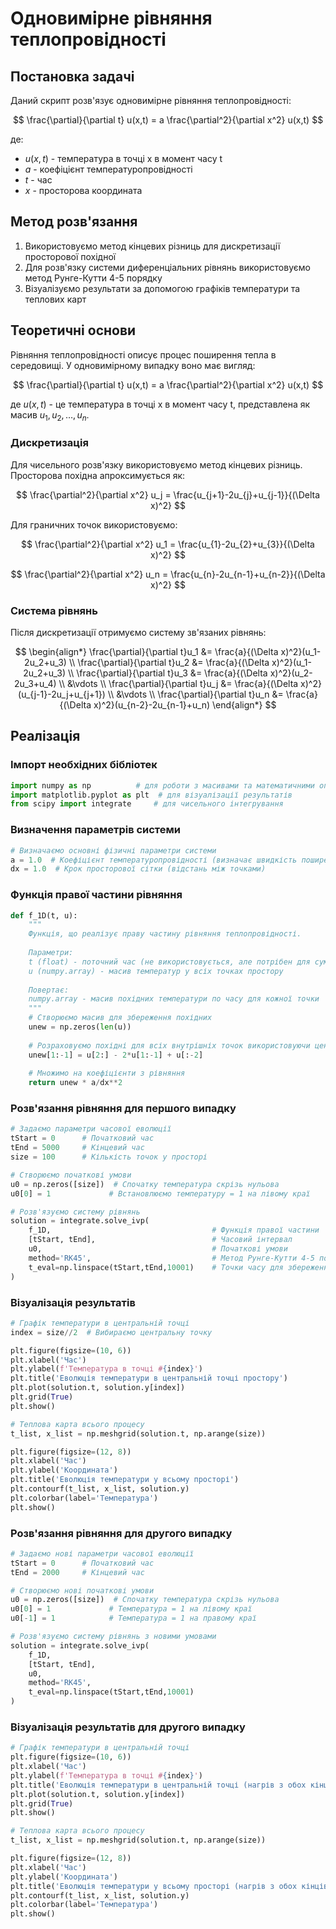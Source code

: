 # Одновимірне рівняння теплопровідності

## Постановка задачі
Даний скрипт розв'язує одновимірне рівняння теплопровідності:

$$ \frac{\partial}{\partial t} u(x,t) = a \frac{\partial^2}{\partial x^2} u(x,t) $$

де:
- $u(x,t)$ - температура в точці x в момент часу t
- $a$ - коефіцієнт температуропровідності
- $t$ - час
- $x$ - просторова координата

## Метод розв'язання
1. Використовуємо метод кінцевих різниць для дискретизації просторової похідної
2. Для розв'язку системи диференціальних рівнянь використовуємо метод Рунге-Кутти 4-5 порядку
3. Візуалізуємо результати за допомогою графіків температури та теплових карт

## Теоретичні основи

Рівняння теплопровідності описує процес поширення тепла в середовищі. У одновимірному випадку воно має вигляд:

$$ \frac{\partial}{\partial t} u(x,t) = a \frac{\partial^2}{\partial x^2} u(x,t) $$

де $u(x,t)$ - це температура в точці x в момент часу t, представлена як масив ${u_1, u_2, \dots, u_n}$.

### Дискретизація

Для чисельного розв'язку використовуємо метод кінцевих різниць. Просторова похідна апроксимується як:

$$ \frac{\partial^2}{\partial x^2} u_j = \frac{u_{j+1}-2u_{j}+u_{j-1}}{(\Delta x)^2} $$

Для граничних точок використовуємо:

$$ \frac{\partial^2}{\partial x^2} u_1 = \frac{u_{1}-2u_{2}+u_{3}}{(\Delta x)^2} $$

$$ \frac{\partial^2}{\partial x^2} u_n = \frac{u_{n}-2u_{n-1}+u_{n-2}}{(\Delta x)^2} $$

### Система рівнянь

Після дискретизації отримуємо систему зв'язаних рівнянь:

$$ \begin{align*}
\frac{\partial}{\partial t}u_1 &= \frac{a}{(\Delta x)^2}(u_1-2u_2+u_3) \\
\frac{\partial}{\partial t}u_2 &= \frac{a}{(\Delta x)^2}(u_1-2u_2+u_3) \\
\frac{\partial}{\partial t}u_3 &= \frac{a}{(\Delta x)^2}(u_2-2u_3+u_4) \\
&\vdots \\
\frac{\partial}{\partial t}u_j &= \frac{a}{(\Delta x)^2}(u_{j-1}-2u_j+u_{j+1}) \\
&\vdots \\
\frac{\partial}{\partial t}u_n &= \frac{a}{(\Delta x)^2}(u_{n-2}-2u_{n-1}+u_n)
\end{align*} $$

## Реалізація

### Імпорт необхідних бібліотек

```python
import numpy as np          # для роботи з масивами та математичними операціями
import matplotlib.pyplot as plt  # для візуалізації результатів
from scipy import integrate     # для чисельного інтегрування
```

### Визначення параметрів системи

```python
# Визначаємо основні фізичні параметри системи
a = 1.0  # Коефіцієнт температуропровідності (визначає швидкість поширення тепла)
dx = 1.0  # Крок просторової сітки (відстань між точками)
```

### Функція правої частини рівняння

```python
def f_1D(t, u):
    """
    Функція, що реалізує праву частину рівняння теплопровідності.
    
    Параметри:
    t (float) - поточний час (не використовується, але потрібен для сумісності з solve_ivp)
    u (numpy.array) - масив температур у всіх точках простору
    
    Повертає:
    numpy.array - масив похідних температури по часу для кожної точки
    """
    # Створюємо масив для збереження похідних
    unew = np.zeros(len(u))
    
    # Розраховуємо похідні для всіх внутрішніх точок використовуючи центральні різниці
    unew[1:-1] = u[2:] - 2*u[1:-1] + u[:-2]
    
    # Множимо на коефіцієнти з рівняння
    return unew * a/dx**2
```

### Розв'язання рівняння для першого випадку

```python
# Задаємо параметри часової еволюції
tStart = 0      # Початковий час
tEnd = 5000     # Кінцевий час
size = 100      # Кількість точок у просторі

# Створюємо початкові умови
u0 = np.zeros([size])  # Спочатку температура скрізь нульова
u0[0] = 1             # Встановлюємо температуру = 1 на лівому краї

# Розв'язуємо систему рівнянь
solution = integrate.solve_ivp(
    f_1D,                                    # Функція правої частини
    [tStart, tEnd],                          # Часовий інтервал
    u0,                                      # Початкові умови
    method='RK45',                           # Метод Рунге-Кутти 4-5 порядку
    t_eval=np.linspace(tStart,tEnd,10001)    # Точки часу для збереження результату
)
```

### Візуалізація результатів

```python
# Графік температури в центральній точці
index = size//2  # Вибираємо центральну точку

plt.figure(figsize=(10, 6))
plt.xlabel('Час')
plt.ylabel(f'Температура в точці #{index}')
plt.title('Еволюція температури в центральній точці простору')
plt.plot(solution.t, solution.y[index])
plt.grid(True)
plt.show()

# Теплова карта всього процесу
t_list, x_list = np.meshgrid(solution.t, np.arange(size))

plt.figure(figsize=(12, 8))
plt.xlabel('Час')
plt.ylabel('Координата')
plt.title('Еволюція температури у всьому просторі')
plt.contourf(t_list, x_list, solution.y)
plt.colorbar(label='Температура')
plt.show()
```

### Розв'язання рівняння для другого випадку

```python
# Задаємо нові параметри часової еволюції
tStart = 0      # Початковий час
tEnd = 2000     # Кінцевий час

# Створюємо нові початкові умови
u0 = np.zeros([size])  # Спочатку температура скрізь нульова
u0[0] = 1             # Температура = 1 на лівому краї
u0[-1] = 1            # Температура = 1 на правому краї

# Розв'язуємо систему рівнянь з новими умовами
solution = integrate.solve_ivp(
    f_1D, 
    [tStart, tEnd],
    u0,
    method='RK45',
    t_eval=np.linspace(tStart,tEnd,10001)
)
```

### Візуалізація результатів для другого випадку

```python
# Графік температури в центральній точці
plt.figure(figsize=(10, 6))
plt.xlabel('Час')
plt.ylabel(f'Температура в точці #{index}')
plt.title('Еволюція температури в центральній точці (нагрів з обох кінців)')
plt.plot(solution.t, solution.y[index])
plt.grid(True)
plt.show()

# Теплова карта всього процесу
t_list, x_list = np.meshgrid(solution.t, np.arange(size))

plt.figure(figsize=(12, 8))
plt.xlabel('Час')
plt.ylabel('Координата')
plt.title('Еволюція температури у всьому просторі (нагрів з обох кінців)')
plt.contourf(t_list, x_list, solution.y)
plt.colorbar(label='Температура')
plt.show()
```
